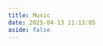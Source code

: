 ```yaml
---
title: Music
date: 2025-04-13 11:13:05
aside: false
---
```


<div 
  class="aplayer no-destroy"
  data-id="1355169504"
  data-server="netease"
  data-type="song"
  >
  <!--Vision - Lost Sky-->
</div>

<div 
  class="aplayer no-destroy"
  data-id="1999817550"
  data-server="netease"
  data-type="song"
  >
  <!--Dreamers-->
</div>
